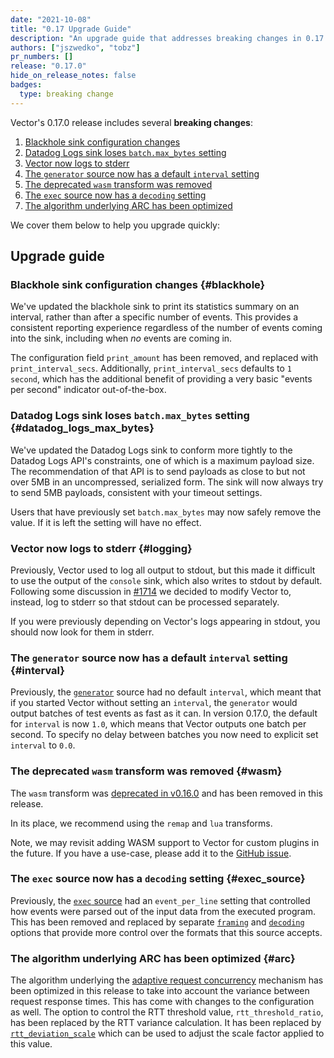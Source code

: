 ```yaml
---
date: "2021-10-08"
title: "0.17 Upgrade Guide"
description: "An upgrade guide that addresses breaking changes in 0.17.0"
authors: ["jszwedko", "tobz"]
pr_numbers: []
release: "0.17.0"
hide_on_release_notes: false
badges:
  type: breaking change
---
```


Vector's 0.17.0 release includes several **breaking changes**:

1. [Blackhole sink configuration changes](#blackhole)
1. [Datadog Logs sink loses `batch.max_bytes` setting](#datadog_logs_max_bytes)
1. [Vector now logs to stderr](#logging)
1. [The `generator` source now has a default `interval` setting](#interval)
1. [The deprecated `wasm` transform was removed](#wasm)
1. [The `exec` source now has a `decoding` setting](#exec_source)
1. [The algorithm underlying ARC has been optimized](#arc)

We cover them below to help you upgrade quickly:

## Upgrade guide

### Blackhole sink configuration changes {#blackhole}

We've updated the blackhole sink to print its statistics summary on an interval, rather than after a
specific number of events.  This provides a consistent reporting experience regardless of the number
of events coming into the sink, including when _no_ events are coming in.

The configuration field `print_amount` has been removed, and replaced with `print_interval_secs`.
Additionally, `print_interval_secs` defaults to `1 second`, which has the additional benefit of
providing a very basic "events per second" indicator out-of-the-box.

### Datadog Logs sink loses `batch.max_bytes` setting {#datadog_logs_max_bytes}

We've updated the Datadog Logs sink to conform more tightly to the Datadog Logs
API's constraints, one of which is a maximum payload size. The recommendation of
that API is to send payloads as close to but not over 5MB in an uncompressed,
serialized form. The sink will now always try to send 5MB payloads, consistent
with your timeout settings.

Users that have previously set `batch.max_bytes` may now safely remove the
value. If it is left the setting will have no effect.

### Vector now logs to stderr {#logging}

Previously, Vector used to log all output to stdout, but this made it difficult to use the output of the `console` sink,
which also writes to stdout by default.  Following some discussion in
[#1714](https://github.com/vectordotdev/vector/issues/1740) we decided to modify Vector to, instead, log to stderr so
that stdout can be processed separately.

If you were previously depending on Vector's logs appearing in stdout, you should now look for them in stderr.

### The `generator` source now has a default `interval` setting {#interval}

Previously, the [`generator`][generator] source had no default `interval`, which meant that if you
started Vector without setting an `interval`, the `generator` would output batches of test events as
fast as it can. In version 0.17.0, the default for `interval` is now `1.0`, which means that Vector
outputs one batch per second. To specify no delay between batches you now need to explicit set
`interval` to `0.0`.

[generator]: /docs/reference/configuration/sources/demo_logs

### The deprecated `wasm` transform was removed {#wasm}

The `wasm` transform was [deprecated in v0.16.0][deprecation] and has been removed in this release.

In its place, we recommend using the `remap` and `lua` transforms.

Note, we may revisit adding WASM support to Vector for custom plugins in the future. If you have a use-case, please add
it to the [GitHub issue][9466].

[deprecation]: /highlights/2021-08-23-removing-wasm
[9466]: https://github.com/vectordotdev/vector/issues/9466

### The `exec` source now has a `decoding` setting {#exec_source}

Previously, the [`exec` source][exec] had an `event_per_line` setting
that controlled how events were parsed out of the input data from the
executed program. This has been removed and replaced by separate
[`framing`][exec_framing] and [`decoding`][exec_decoding] options that
provide more control over the formats that this source accepts.

[exec]: /docs/reference/configuration/sources/exec
[exec_decoding]: /docs/reference/configuration/sources/exec/#decoding
[exec_framing]: /docs/reference/configuration/sources/exec/#framing

### The algorithm underlying ARC has been optimized {#arc}

The algorithm underlying the [adaptive request concurrency][arc]
mechanism has been optimized in this release to take into account the
variance between request response times. This has come with changes to
the configuration as well. The option to control the RTT threshold
value, `rtt_threshold_ratio`, has been replaced by the RTT variance
calculation. It has been replaced by
[`rtt_deviation_scale`][rtt_deviation_scale] which can be used to adjust
the scale factor applied to this value.

[arc]: /docs/about/under-the-hood/networking/arc/
[rtt_deviation_scale]: /docs/reference/configuration/sinks/http/#request.adaptive_concurrency.rtt_deviation_scale
